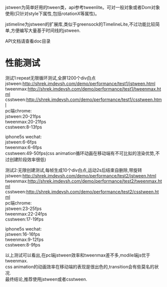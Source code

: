 jstween为简单好用的tween类，api参考tweenlite。可对一般对象或者Dom对象使用(只针对style下属性,包括rotationX等属性)。  

jstimeline为jstween的扩展库,类似于greensock的TimelineLite,不过功能比较简单,方便编写大量基于时间线的jstween.  

API文档请查看doc目录  



性能测试
============
测试1:repeat无限循环测试,全屏1200个div白点  
jstween:http://shrek.imdevsh.com/demo/performance/test1/jstween.html  
tweenmax:http://shrek.imdevsh.com/demo/performance/test1/tweenmax.html  
csstween:http://shrek.imdevsh.com/demo/performance/test1/csstween.html  
pc端chrome:  
jstween:20-21fps  
tweenmax:20-21fps  
csstween:8-13fps  

iphone5s wechat:  
jstween:6-6fps  
tweenmax:6-6fps  
csstween:49-50fps(css animation循环动画在移动端有不可比拟的渲染优势,不过创建阶段效率很低)  


测试2:无限创建测试,每帧生成10个div白点,运动2s后结束自删除,带旋转  
jstween:http://shrek.imdevsh.com/demo/performance/test2/jstween.html  
tweenmax:http://shrek.imdevsh.com/demo/performance/test2/tweenmax.html  
csstween:http://shrek.imdevsh.com/demo/performance/test2/csstween.html  
pc端chrome:  
jstween:23-25fps  
tweenmax:22-24fps  
csstween:17-19fps  

iphone5s wechat:  
jstween:16-16fps  
tweenmax:9-12fps  
csstween:8-9fps  


以上测试可以看出,在pc端jstween效率和tweenmax差不多,modile端js优于tweenmax.  
css animation的动画效率在移动端的表现是很出色的,transition会有些莫名的状况.  
最终结论,推荐使用jstween或者csstween.  



